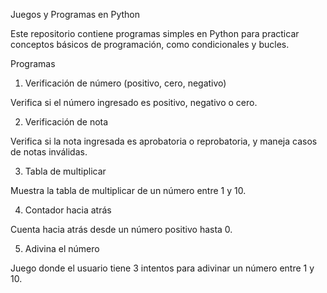 Juegos y Programas en Python

Este repositorio contiene programas simples en Python para practicar conceptos básicos de programación, como condicionales y bucles.

Programas

1. Verificación de número (positivo, cero, negativo)
   
Verifica si el número ingresado es positivo, negativo o cero.

2. Verificación de nota
   
Verifica si la nota ingresada es aprobatoria o reprobatoria, y maneja casos de notas inválidas.

3. Tabla de multiplicar
   
Muestra la tabla de multiplicar de un número entre 1 y 10.

4. Contador hacia atrás
   
Cuenta hacia atrás desde un número positivo hasta 0.

5. Adivina el número
    
Juego donde el usuario tiene 3 intentos para adivinar un número entre 1 y 10.

